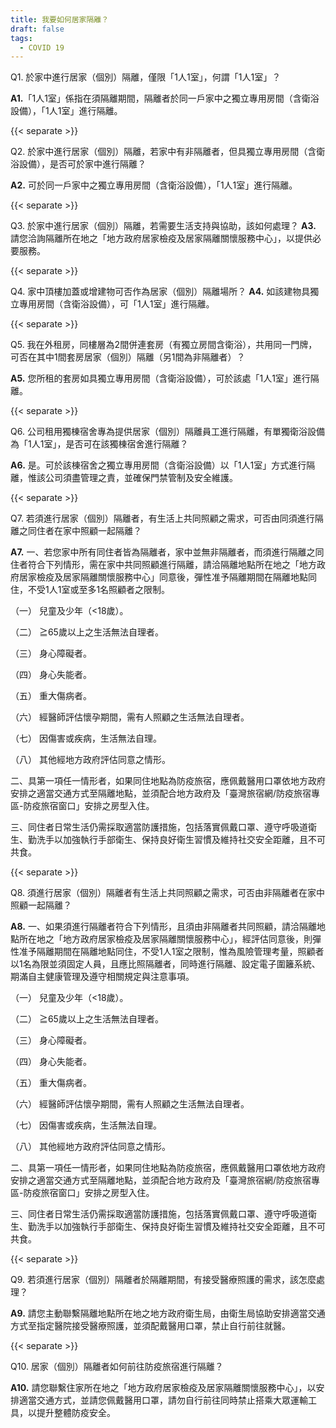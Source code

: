```yaml
---
title: 我要如何居家隔離？
draft: false
tags:
  - COVID 19
---
```

Q1. 於家中進行居家（個別）隔離，僅限「1人1室」，何謂「1人1室」？

**A1.**「1人1室」係指在須隔離期間，隔離者於同一戶家中之獨立專用房間（含衛浴設備），「1人1室」進行隔離。

{{< separate >}}

Q2. 於家中進行居家（個別）隔離，若家中有非隔離者，但具獨立專用房間（含衛浴設備），是否可於家中進行隔離？

**A2.** 可於同一戶家中之獨立專用房間（含衛浴設備），「1人1室」進行隔離。

{{< separate >}}

Q3. 於家中進行居家（個別）隔離，若需要生活支持與協助，該如何處理？
**A3.** 請您洽詢隔離所在地之「地方政府居家檢疫及居家隔離關懷服務中心」，以提供必要服務。

{{< separate >}}

Q4. 家中頂樓加蓋或增建物可否作為居家（個別）隔離場所？
**A4.** 如該建物具獨立專用房間（含衛浴設備），可「1人1室」進行隔離。

{{< separate >}}

Q5. 我在外租房，同樓層為2間併連套房（有獨立房間含衛浴），共用同一門牌，可否在其中1間套房居家（個別）隔離（另1間為非隔離者）？

**A5.** 您所租的套房如具獨立專用房間（含衛浴設備），可於該處「1人1室」進行隔離。

{{< separate >}}

Q6. 公司租用獨棟宿舍專為提供居家（個別）隔離員工進行隔離，有單獨衛浴設備為「1人1室」，是否可在該獨棟宿舍進行隔離？

**A6.** 是。可於該棟宿舍之獨立專用房間（含衛浴設備）以「1人1室」方式進行隔離，惟該公司須盡管理之責，並確保門禁管制及安全維護。

{{< separate >}}

Q7. 若須進行居家（個別）隔離者，有生活上共同照顧之需求，可否由同須進行隔離之同住者在家中照顧一起隔離？

**A7.** 一、若您家中所有同住者皆為隔離者，家中並無非隔離者，而須進行隔離之同住者符合下列情形，需在家中共同照顧進行隔離，請洽隔離地點所在地之「地方政府居家檢疫及居家隔離關懷服務中心」同意後，彈性准予隔離期間在隔離地點同住，不受1人1室或至多1名照顧者之限制。

（一） 兒童及少年（<18歲）。

（二） ≧65歲以上之生活無法自理者。

（三） 身心障礙者。

（四） 身心失能者。

（五） 重大傷病者。

（六） 經醫師評估懷孕期間，需有人照顧之生活無法自理者。

（七） 因傷害或疾病，生活無法自理。

（八） 其他經地方政府評估同意之情形。

二、具第一項任一情形者，如果同住地點為防疫旅宿，應佩戴醫用口罩依地方政府安排之適當交通方式至隔離地點，並須配合地方政府及「臺灣旅宿網/防疫旅宿專區-防疫旅宿窗口」安排之房型入住。

三、同住者日常生活仍需採取適當防護措施，包括落實佩戴口罩、遵守呼吸道衛生、勤洗手以加強執行手部衛生、保持良好衛生習慣及維持社交安全距離，且不可共食。

{{< separate >}}

Q8. 須進行居家（個別）隔離者有生活上共同照顧之需求，可否由非隔離者在家中照顧一起隔離？

**A8.** 一、如果須進行隔離者符合下列情形，且須由非隔離者共同照顧，請洽隔離地點所在地之「地方政府居家檢疫及居家隔離關懷服務中心」，經評估同意後，則彈性准予隔離期間在隔離地點同住，不受1人1室之限制，惟為風險管理考量，照顧者以1名為限並須固定人員，且應比照隔離者，同時進行隔離、設定電子圍籬系統、期滿自主健康管理及遵守相關規定與注意事項。

（一） 兒童及少年（<18歲）。

（二） ≧65歲以上之生活無法自理者。

（三） 身心障礙者。

（四） 身心失能者。

（五） 重大傷病者。

（六） 經醫師評估懷孕期間，需有人照顧之生活無法自理者。

（七） 因傷害或疾病，生活無法自理。

（八） 其他經地方政府評估同意之情形。

二、具第一項任一情形者，如果同住地點為防疫旅宿，應佩戴醫用口罩依地方政府安排之適當交通方式至隔離地點，並須配合地方政府及「臺灣旅宿網/防疫旅宿專區-防疫旅宿窗口」安排之房型入住。

三、同住者日常生活仍需採取適當防護措施，包括落實佩戴口罩、遵守呼吸道衛生、勤洗手以加強執行手部衛生、保持良好衛生習慣及維持社交安全距離，且不可共食。

{{< separate >}}

Q9. 若須進行居家（個別）隔離者於隔離期間，有接受醫療照護的需求，該怎麼處理？

**A9.** 請您主動聯繫隔離地點所在地之地方政府衛生局，由衛生局協助安排適當交通方式至指定醫院接受醫療照護，並須配戴醫用口罩，禁止自行前往就醫。

{{< separate >}}

Q10. 居家（個別）隔離者如何前往防疫旅宿進行隔離？

**A10.** 請您聯繫住家所在地之「地方政府居家檢疫及居家隔離關懷服務中心」，以安排適當交通方式，並請您佩戴醫用口罩，請勿自行前往同時禁止搭乘大眾運輸工具，以提升整體防疫安全。